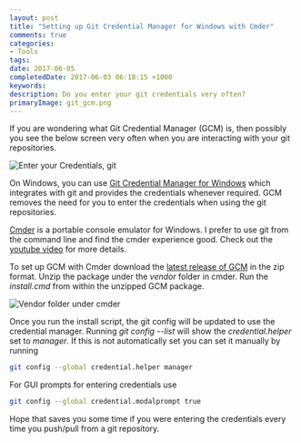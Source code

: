 ```yaml
---
layout: post
title: "Setting up Git Credential Manager for Windows with Cmder"
comments: true
categories: 
- Tools
tags: 
date: 2017-06-05
completedDate: 2017-06-03 06:18:15 +1000
keywords: 
description: Do you enter your git credentials very often?
primaryImage: git_gcm.png
---
```


If you are wondering what Git Credential Manager (GCM) is, then possibly you see the below screen very often when you are interacting with your git repositories.

<img src="{{site.images_root}}/git_gcm.png" alt="Enter your Credentials, git" class="center" />

On Windows, you can use [Git Credential Manager for Windows](https://github.com/Microsoft/Git-Credential-Manager-for-Windows) which integrates with git and provides the credentials whenever required. GCM removes the need for you to enter the credentials when using the git repositories.

[Cmder](http://www.rahulpnath.com/blog/cmder-portable-console-emulator-for-windows/) is a portable console emulator for Windows. I prefer to use git from the command line and find the cmder experience good. Check out the [youtube video](https://www.youtube.com/watch?v=fpxx8hlNTzc) for more details.

To set up GCM with Cmder download the [latest release of GCM](https://github.com/Microsoft/Git-Credential-Manager-for-Windows/releases) in the zip format. Unzip the package under the *vendor* folder in cmder. Run the *install.cmd* from within the unzipped GCM package. 

<img src="{{site.images_root}}/git_gcm_location.png" alt="Vendor folder under cmder" class="center" />

Once you run the install script, the git config will be updated to use the credential manager. Running *git config --list* will show the *credential.helper* set to *manager*. If this is not automatically set you can set it manually by running 

``` bash Set GCM as git credential manager
git config --global credential.helper manager
```
For GUI prompts for entering credentials use 

``` bash Enable Gui prompt for passwords
git config --global credential.modalprompt true
```

Hope that saves you some time if you were entering the credentials every time you push/pull from a git repository.